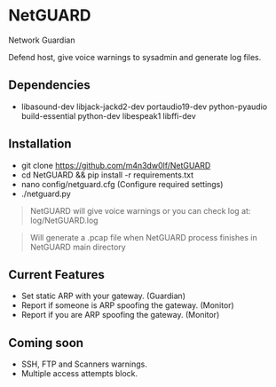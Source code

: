 # NetGUARD
Network Guardian <br/>

Defend host, give voice warnings to sysadmin and generate log files.<br />

## Dependencies

 - libasound-dev libjack-jackd2-dev portaudio19-dev python-pyaudio build-essential python-dev libespeak1 libffi-dev

## Installation

 - git clone https://github.com/m4n3dw0lf/NetGUARD
 - cd NetGUARD && pip install -r requirements.txt
 - nano config/netguard.cfg (Configure required settings)
 - ./netguard.py

  > NetGUARD will give voice warnings or you can check log at: log/NetGUARD.log

  > Will generate a .pcap file when NetGUARD process finishes in NetGUARD main directory

## Current Features

  - Set static ARP with your gateway.               (Guardian)
  - Report if someone is ARP spoofing the gateway.  (Monitor)
  - Report if you are ARP spoofing the gateway.     (Monitor)

## Coming soon

  - SSH, FTP and Scanners warnings.
  - Multiple access attempts block.
